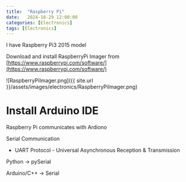 ```yaml
---
title:  "Raspberry Pi"
date:   2024-10-29 12:00:00
categories: [Electronics] 
tags: [Electronics]
---
```


I have Raspberry Pi3 2015 model

Download and install RaspberryPi Imager from [https://www.raspberrypi.com/software/](https://www.raspberrypi.com/software/)


![RaspberryPiImager.png]({{ site.url }}/assets/images/electronics/RaspberryPiImager.png)

# Install Arduino IDE

Raspberry Pi communicates with Ardiono

Serial Communication
- UART Protocol - Universal Asynchronous Reception & Transmission

Python -> pySerial 

Arduino/C++ -> Serial